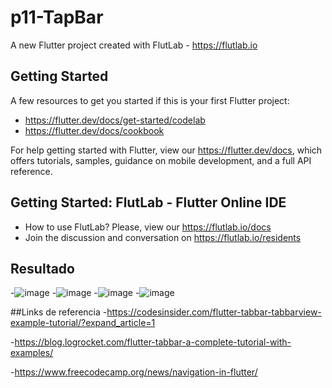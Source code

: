 # p11-TapBar

A new Flutter project created with FlutLab - https://flutlab.io

## Getting Started

A few resources to get you started if this is your first Flutter project:

- https://flutter.dev/docs/get-started/codelab
- https://flutter.dev/docs/cookbook

For help getting started with Flutter, view our
https://flutter.dev/docs, which offers tutorials,
samples, guidance on mobile development, and a full API reference.

## Getting Started: FlutLab - Flutter Online IDE

- How to use FlutLab? Please, view our https://flutlab.io/docs
- Join the discussion and conversation on https://flutlab.io/residents

## Resultado
-![image](https://github.com/dianadianaxd/p11-TapBar-6J/assets/159160020/46c18c77-754c-44b4-8024-75c1e605cf16)
-![image](https://github.com/dianadianaxd/p11-TapBar-6J/assets/159160020/f38fb1a7-9f5b-4cdc-8227-aceed2d58f89)
-![image](https://github.com/dianadianaxd/p11-TapBar-6J/assets/159160020/14b4bd9d-af6f-47f4-b5bf-7157a1c69434)
-![image](https://github.com/dianadianaxd/p11-TapBar-6J/assets/159160020/b03ab1f0-5c7a-4095-b8b3-c79adca1a272)

##Links de referencia
-https://codesinsider.com/flutter-tabbar-tabbarview-example-tutorial/?expand_article=1

-https://blog.logrocket.com/flutter-tabbar-a-complete-tutorial-with-examples/

-https://www.freecodecamp.org/news/navigation-in-flutter/
